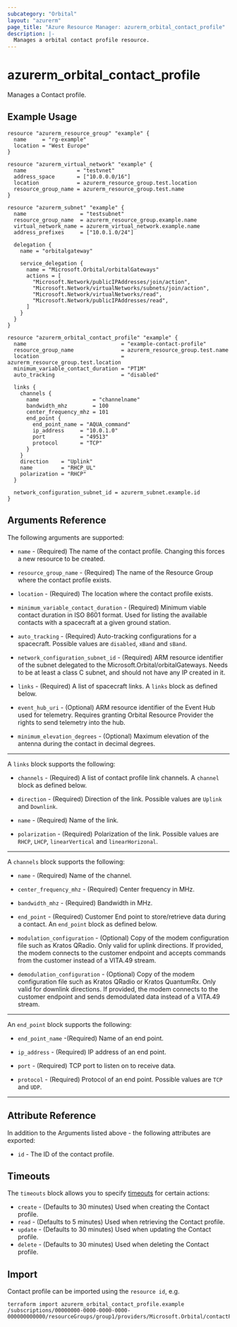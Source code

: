 ```yaml
---
subcategory: "Orbital"
layout: "azurerm"
page_title: "Azure Resource Manager: azurerm_orbital_contact_profile"
description: |-
  Manages a orbital contact profile resource.
---
```


# azurerm_orbital_contact_profile

Manages a Contact profile.

## Example Usage

```hcl
resource "azurerm_resource_group" "example" {
  name     = "rg-example"
  location = "West Europe"
}

resource "azurerm_virtual_network" "example" {
  name                = "testvnet"
  address_space       = ["10.0.0.0/16"]
  location            = azurerm_resource_group.test.location
  resource_group_name = azurerm_resource_group.test.name
}

resource "azurerm_subnet" "example" {
  name                 = "testsubnet"
  resource_group_name  = azurerm_resource_group.example.name
  virtual_network_name = azurerm_virtual_network.example.name
  address_prefixes     = ["10.0.1.0/24"]

  delegation {
    name = "orbitalgateway"

    service_delegation {
      name = "Microsoft.Orbital/orbitalGateways"
      actions = [
        "Microsoft.Network/publicIPAddresses/join/action",
        "Microsoft.Network/virtualNetworks/subnets/join/action",
        "Microsoft.Network/virtualNetworks/read",
        "Microsoft.Network/publicIPAddresses/read",
      ]
    }
  }
}

resource "azurerm_orbital_contact_profile" "example" {
  name                              = "example-contact-profile"
  resource_group_name               = azurerm_resource_group.test.name
  location                          = azurerm_resource_group.test.location
  minimum_variable_contact_duration = "PT1M"
  auto_tracking                     = "disabled"

  links {
    channels {
      name                 = "channelname"
      bandwidth_mhz        = 100
      center_frequency_mhz = 101
      end_point {
        end_point_name = "AQUA_command"
        ip_address     = "10.0.1.0"
        port           = "49513"
        protocol       = "TCP"
      }
    }
    direction    = "Uplink"
    name         = "RHCP_UL"
    polarization = "RHCP"
  }

  network_configuration_subnet_id = azurerm_subnet.example.id
}
```

## Arguments Reference

The following arguments are supported: 

* `name` - (Required) The name of the contact profile. Changing this forces a new resource to be created.

* `resource_group_name` - (Required) The name of the Resource Group where the contact profile exists.

* `location` - (Required) The location where the contact profile exists.

* `minimum_variable_contact_duration` - (Required) Minimum viable contact duration in ISO 8601 format. Used for listing the available contacts with a spacecraft at a given ground station.

* `auto_tracking` - (Required) Auto-tracking configurations for a spacecraft. Possible values are `disabled`, `xBand` and `sBand`.

* `network_configuration_subnet_id` - (Required) ARM resource identifier of the subnet delegated to the Microsoft.Orbital/orbitalGateways. Needs to be at least a class C subnet, and should not have any IP created in it.

* `links` - (Required) A list of spacecraft links. A `links` block as defined below.

* `event_hub_uri` - (Optional) ARM resource identifier of the Event Hub used for telemetry. Requires granting Orbital Resource Provider the rights to send telemetry into the hub.

* `minimum_elevation_degrees` - (Optional) Maximum elevation of the antenna during the contact in decimal degrees.

---

A `links` block supports the following:

* `channels` - (Required) A list of contact profile link channels. A `channel` block as defined below.

* `direction` - (Required) Direction of the link. Possible values are `Uplink` and `Downlink`.

* `name` - (Required) Name of the link.

* `polarization` - (Required) Polarization of the link. Possible values are `RHCP`, `LHCP`, `linearVertical` and `linearHorizonal`.

---

A `channels` block supports the following:

* `name` - (Required) Name of the channel.

* `center_frequency_mhz` - (Required) Center frequency in MHz.

* `bandwidth_mhz` - (Required) Bandwidth in MHz.

* `end_point` - (Required) Customer End point to store/retrieve data during a contact. An `end_point` block as defined below.

* `modulation_configuration` - (Optional) Copy of the modem configuration file such as Kratos QRadio. Only valid for uplink directions. If provided, the modem connects to the customer endpoint and accepts commands from the customer instead of a VITA.49 stream.

* `demodulation_configuration` - (Optional) Copy of the modem configuration file such as Kratos QRadio or Kratos QuantumRx. Only valid for downlink directions. If provided, the modem connects to the customer endpoint and sends demodulated data instead of a VITA.49 stream.

---

An `end_point` block supports the following:

* `end_point_name` -(Required) Name of an end point.

* `ip_address` - (Required) IP address of an end point.

* `port` - (Required) TCP port to listen on to receive data.

* `protocol` - (Required) Protocol of an end point. Possible values are `TCP` and `UDP`.

---

## Attribute Reference

In addition to the Arguments listed above - the following attributes are exported:

* `id` - The ID of the contact profile.

## Timeouts

The `timeouts` block allows you to specify [timeouts](https://www.terraform.io/docs/configuration/resources.html#timeouts) for certain actions:

* `create` - (Defaults to 30 minutes) Used when creating the Contact profile.
* `read` - (Defaults to 5 minutes) Used when retrieving the Contact profile.
* `update` - (Defaults to 30 minutes) Used when updating the Contact profile.
* `delete` - (Defaults to 30 minutes) Used when deleting the Contact profile.

## Import

Contact profile can be imported using the `resource id`, e.g.

```shell
terraform import azurerm_orbital_contact_profile.example /subscriptions/00000000-0000-0000-0000-000000000000/resourceGroups/group1/providers/Microsoft.Orbital/contactProfiles/contactProfile1
```
